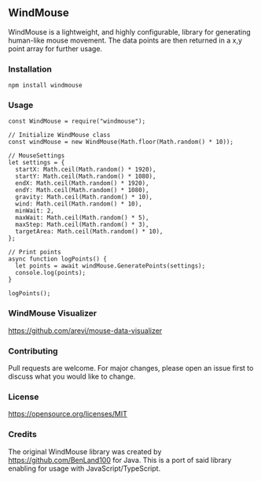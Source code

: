 ## WindMouse
WindMouse is a lightweight, and highly configurable, library for generating human-like mouse movement. The data points are then returned in a x,y point array for further usage.
 
### Installation
```
npm install windmouse
```

### Usage
```
const WindMouse = require("windmouse");

// Initialize WindMouse class
const windMouse = new WindMouse(Math.floor(Math.random() * 10));

// MouseSettings
let settings = {
  startX: Math.ceil(Math.random() * 1920),
  startY: Math.ceil(Math.random() * 1080),
  endX: Math.ceil(Math.random() * 1920),
  endY: Math.ceil(Math.random() * 1080),
  gravity: Math.ceil(Math.random() * 10),
  wind: Math.ceil(Math.random() * 10),
  minWait: 2,
  maxWait: Math.ceil(Math.random() * 5),
  maxStep: Math.ceil(Math.random() * 3),
  targetArea: Math.ceil(Math.random() * 10),
};

// Print points
async function logPoints() {
  let points = await windMouse.GeneratePoints(settings);
  console.log(points);
}

logPoints();
```

### WindMouse Visualizer
https://github.com/arevi/mouse-data-visualizer

### Contributing
Pull requests are welcome. For major changes, please open an issue first to discuss what you would like to change.

### License
https://opensource.org/licenses/MIT

### Credits
The original WindMouse library was created by https://github.com/BenLand100 for Java. This is a port of said library enabling for usage with JavaScript/TypeScript.
